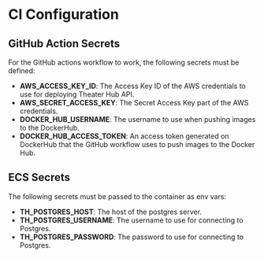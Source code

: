 # CI Configuration

## GitHub Action Secrets

For the GitHub actions workflow to work, the following secrets must be defined:

* **AWS_ACCESS_KEY_ID**: The Access Key ID of the AWS credentials to use for deploying Theater Hub API.
* **AWS_SECRET_ACCESS_KEY**: The Secret Access Key part of the AWS credentials.
* **DOCKER_HUB_USERNAME**: The username to use when pushing images to the DockerHub.
* **DOCKER_HUB_ACCESS_TOKEN**: An access token generated on DockerHub that the GitHub workflow uses to push images to the Docker Hub.


## ECS Secrets

The following secrets must be passed to the container as env vars:

* **TH_POSTGRES_HOST**: The host of the postgres server.
* **TH_POSTGRES_USERNAME**: The username to use for connecting to Postgres.
* **TH_POSTGRES_PASSWORD**: The password to use for connecting to Postgres.

